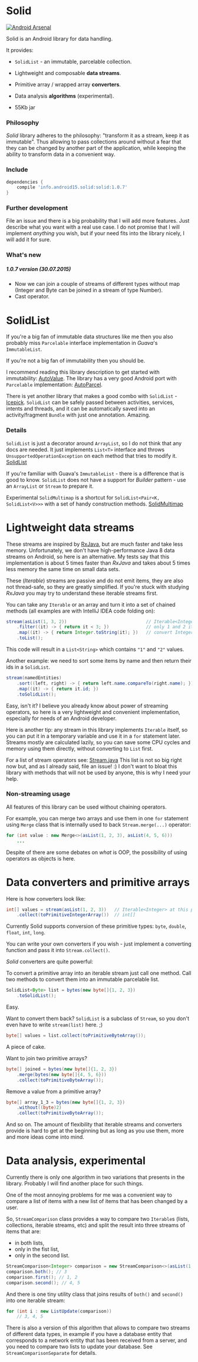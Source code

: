 Solid
=====

[![Android Arsenal](https://img.shields.io/badge/Android%20Arsenal-Solid-green.svg?style=flat)](https://android-arsenal.com/details/1/1955)

Solid is an Android library for data handling.

It provides:

* `SolidList` - an immutable, parcelable collection.

* Lightweight and composable **data streams**.

* Primitive array / wrapped array **converters**.

* Data analysis **algorithms** (experimental).

* 55Kb jar

### Philosophy

*Solid* library adheres to the philosophy: "transform it as a stream, keep it as immutable".
Thus allowing to pass collections around without a fear that they can be changed by another part
of the application, while keeping the ability to transform data in a convenient way.

### Include

``` groovy
dependencies {
    compile 'info.android15.solid:solid:1.0.7'
}
```

### Further development

File an issue and there is a big probability that I will add more features.
Just describe what you want with a real use case. I do not promise that I will implement
*anything* you wish, but if your need fits into the library nicely, I will add it for sure.

### What's new

##### 1.0.7 version (30.07.2015)

* Now we can join a couple of streams of different types without map (Integer and Byte can be joined in a stream of type Number).
* Cast operator.

# SolidList

If you're a big fan of immutable data structures like me then you also probably miss `Parcelable` interface
implementation in *Guava*'s `ImmutableList`.

If you're not a big fan of immutability then you should be.

I recommend reading this library description to get started with immutability: [AutoValue](https://github.com/google/auto/tree/master/value).
The library has a very good Android port with `Parcelable` implementation: [AutoParcel](https://github.com/frankiesardo/auto-parcel).

There is yet another library that makes a good combo with `SolidList` - [Icepick](https://github.com/frankiesardo/icepick).
`SolidList` can be safely passed between activities, services, intents
and threads, and it can be automatically saved into an activity/fragment `Bundle` with just one annotation. Amazing.

### Details

`SolidList` is just a decorator around `ArrayList`, so I do not think that any docs are needed.
It just implements `List<T>` interface and throws `UnsupportedOperationException` on each method that tries to modify it.
[SolidList](https://github.com/konmik/solid/blob/master/solid/src/main/java/solid/collections/SolidList.java)

If you're familiar with Guava's `ImmutableList` - there is a difference that is good to know. `SolidList` does
not have a support for *Builder* pattern - use an `ArrayList` or `Stream` to prepare it.

Experimental `SolidMultimap` is a shortcut for `SolidList<Pair<K, SolidList<V>>>` with a set of handy construction methods.
[SolidMultimap](https://github.com/konmik/solid/blob/master/solid/src/main/java/solid/experimental/collections/SolidMultimap.java)

# Lightweight data streams

These streams are inspired by [RxJava](https://github.com/ReactiveX/RxJava), but
are much faster and take less memory. Unfortunately, we don't have high-performance Java 8 data streams on Android,
so here is an alternative. My tests say that this implementation is about 5 times faster than *RxJava* and takes about
5 times less memory the same time on small data sets.

These (*Iterable*) streams are passive and do not emit items, they are also not thread-safe, so they are greatly simplified.
If you're stuck with studying *RxJava* you may try to understand these iterable streams first.

You can take any `Iterable` or an array and turn it into a set of chained methods
(all examples are with IntelliJ IDEA code folding on):

``` java
stream(asList(1, 3, 2))                              // Iterable<Integer>
    .filter((it) -> { return it < 3; })              // only 1 and 2 items are not filtered
    .map((it) -> { return Integer.toString(it); })   // convert Integer values to String values
    .toList();
```

This code will result in a `List<String>` which contains `"1"` and `"2"` values.

Another example: we need to sort some items by name and then return their ids in a `SolidList`.

``` java
stream(namedEntities)
    .sort((left, right) -> { return left.name.compareTo(right.name); })
    .map((it) -> { return it.id; })
    .toSolidList();
```

Easy, isn't it? I believe you already know about power of streaming operators,
so here is a very lightweight and convenient implementation, especially for needs of an Android developer.

Here is another tip: any stream in this library implements `Iterable` itself, so you can put it in a temporary variable and
use it in a `for` statement later. Streams mostly are calculated lazily, so you can save some CPU cycles and memory
using them directly, without converting to `List` first.

For a list of stream operators see: [Stream.java](https://github.com/konmik/solid/blob/master/solid/src/main/java/solid/stream/Stream.java)
This list is not so big right now but, and as I already said, file an issue! :) I don't want to bloat this library with methods
that will not be used by anyone, this is why I need your help.

### Non-streaming usage

All features of this library can be used without chaining operators.

For example, you can merge two arrays and use them in one `for` statement using `Merge` class that is internally used
to back `Stream.merge(...)` operator:

``` java
for (int value : new Merge<>(asList(1, 2, 3), asList(4, 5, 6)))
    ...
```

Despite of there are some debates on *what* is OOP, the possibility of using operators as objects is here.

# Data converters and primitive arrays

Here is how converters look like:

``` java
int[] values = stream(asList(1, 2, 3))   // Iterable<Integer> at this point
    .collect(toPrimitiveIntegerArray())  // int[]
```

Currently Solid supports conversion of these primitive types: `byte`, `double`, `float`, `int`, `long`.

You can write your own converters if you wish - just implement a converting function and pass it into `Stream.collect()`.

*Solid* converters are quite powerful:

To convert a primitive array into an iterable stream just call one method.
Call two methods to convert them into an immutable parcelable list.

``` java
SolidList<Byte> list = bytes(new byte[]{1, 2, 3})
    .toSolidList();
```

Easy.

Want to convert them back?
`SolidList` is a subclass of `Stream`, so you don't even have to write `stream(list)` here. ;)

``` java
byte[] values = list.collect(toPrimitiveByteArray());
```

A piece of cake.

Want to join two primitive arrays?

``` java
byte[] joined = bytes(new byte[]{1, 2, 3})
    .merge(bytes(new byte[]{4, 5, 6}))
    .collect(toPrimitiveByteArray());
```

Remove a value from a primitive array?

``` java
byte[] array_1_3 = bytes(new byte[]{1, 2, 3})
    .without((byte)2)
    .collect(toPrimitiveByteArray());
```

And so on. The amount of flexibility that iterable streams and converters provide is hard to get at the
beginning but as long as you use them, more and more ideas come into mind.

# Data analysis, experimental

Currently there is only one algorithm in two variations that presents in the library.
Probably I will find another place for such things.

One of the most annoying problems for me was a convenient way to compare a list of items
with a new list of items that has been changed by a user.

So, `StreamComparison` class provides a way to compare two `Iterable`s (lists, collections, iterable streams, etc)
and split the result into three streams of items that are:
* in both lists,
* only in the fist list,
* only in the second list.

``` java
StreamComparison<Integer> comparison = new StreamComparison<>(asList(1, 2, 3), asList(3, 4, 5));
comparison.both(); // 3
comparison.first(); // 1, 2
comparison.second(); // 4, 5
```

And there is one tiny utility class that joins results of `both()` and `second()` into one iterable stream:

``` java
for (int i : new ListUpdate(comparison))
    // 3, 4, 5
```

There is also a version of this algorithm that allows to compare two streams of different data types,
in example if you have a database entity that corresponds to a network entity that has been received from a server,
and you need to compare two lists to update your database. See `StreamComparisonSeparate` for details.


